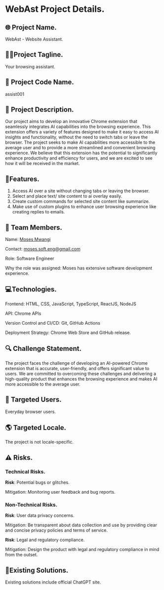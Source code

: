 # WebAst Project Details.

## 🌐 Project Name.

WebAst - Website Assistant.

## 👨‍💻Project Tagline.

Your browsing assistant.

## 🤖 Project Code Name.

assist001

## 📝 Project Description.

Our project aims to develop an innovative Chrome extension that seamlessly integrates AI capabilities into the browsing experience. This extension offers a variety of features designed to make it easy to access AI insights and functionality, without the need to switch tabs or leave the browser. The project seeks to make AI capabilities more accessible to the average user and to provide a more streamlined and convenient browsing experience. We believe that this extension has the potential to significantly enhance productivity and efficiency for users, and we are excited to see how it will be received in the market.

## 📃Features.

1. Access AI over a site without changing tabs or leaving the browser.
2. Select and place text/ site content to ai overlay easily.
3. Create custom commands for selected site content like summarize.
4. Make use of custom plugins to enhance user browsing experience like creating replies to emails.

## 👥 Team Members.

Name: [Moses Mwangi](https://github.com/MosesSoftEng)

Contact: [moses.soft.eng@gmail.com](mailto:moses.soft.eng@gmail.com)

Role: Software Engineer

Why the role was assigned: Moses has extensive software development experience.

## 💻Technologies.

Frontend: HTML, CSS, JavaScript, TypeScript, ReactJS, NodeJS

API: Chrome APIs

Version Control and CI/CD: Git, GitHub Actions

Deployment Strategy: Chrome Web Store and GitHub release.

## 🔍 Challenge Statement.

The project faces the challenge of developing an AI-powered Chrome extension that is accurate, user-friendly, and offers significant value to users. We are committed to overcoming these challenges and delivering a high-quality product that enhances the browsing experience and makes AI more accessible to the average user.

## 🎯 Targeted Users.

Everyday browser users.

## 🌎 Targeted Locale.

The project is not locale-specific.

## ⚠️ Risks.

### Technical Risks.

**Risk**: Potential bugs or glitches.

Mitigation: Monitoring user feedback and bug reports.

### Non-Technical Risks.

**Risk**: User data privacy concerns.

Mitigation: Be transparent about data collection and use by providing clear and concise privacy policies and terms of service.

**Risk**: Legal and regulatory compliance.

Mitigation: Design the product with legal and regulatory compliance in mind from the outset.

## 🧩Existing Solutions.

Existing solutions include official ChatGPT site.
